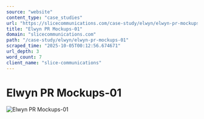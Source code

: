 ```yaml
---
source: "website"
content_type: "case_studies"
url: "https://slicecommunications.com/case-study/elwyn/elwyn-pr-mockups-01"
title: "Elwyn PR Mockups-01"
domain: "slicecommunications.com"
path: "/case-study/elwyn/elwyn-pr-mockups-01"
scraped_time: "2025-10-05T00:12:56.674671"
url_depth: 3
word_count: 7
client_name: "slice-communications"
---
```


# Elwyn PR Mockups-01

![Elwyn PR Mockups-01](https://slicecommunications.com/wp-content/uploads/2020/05/Elwyn-PR-Mockups-01-300x188.png)